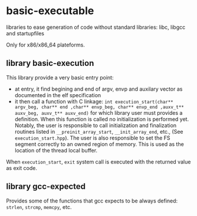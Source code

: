 # basic-executable

libraries to ease generation of code without standard libraries: libc, libgcc and startupfiles

Only for x86/x86\_64 plateforms.

## library basic-execution

This library provide a very basic entry point:
  - at entry, it find begining and end of argv, envp and auxilary vector as documented in the elf specification
  - it then call a function with C linkage: 
``
int execution_start(char** argv_beg, char** end
               ,char** envp_beg, char** envp_end
	       ,auxv_t** auxv_beg, auxv_t** auxv_end)
``
for which library user must provides a definition. When this function is called no initialization is performed yet.
Notably, the user is responsible to call initialization and finalization routines listed in `__preinit_array_start`, `__init_array_end`, etc., (See `execution_start.hpp`). The user is also responsible to set the FS segment correctly to an owned region of memory. This is used as the location of the thread local buffer.

When `execution_start`, `exit` system call is executed with the returned value as exit code.

## library gcc-expected

Provides some of the functions that gcc expects to be always defined: `strlen`, `strcmp`, `memcpy`, etc.
